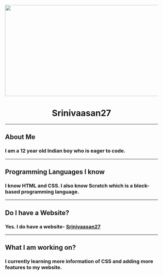 <img src="https://raw.githubusercontent.com/Srinivaasan27/Srinivaasan27.github.io/main/Profile%20Photo.PNG" height="300" width="1000">
<h1 text align="center">Srinivaasan27</h1>
<hr />
<p><h2>About Me</h2>
<h3>I am a 12 year old Indian boy who is eager to code.</h3></p>
<hr />
<p><h2>Programming Languages I know</h2>
<h3>I know HTML and CSS. I also know Scratch which is a block- based programming language.</h3></p>
<hr />
<p><h2>Do I have a Website?
<h3>Yes. I do have a website- <a href="https://srinivaasan27.github.io/">Srinivaasan27</a></h3></p>
<hr />
<p><h2>What I am working on?</h2>
<h3>I currently learning more information of CSS and adding more features to my website.</h3></p>
